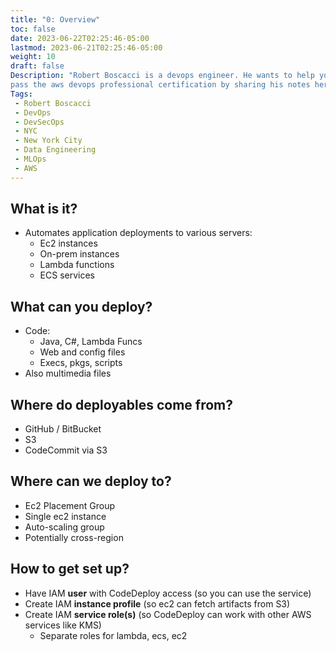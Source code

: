 ```yaml
---
title: "0: Overview"
toc: false
date: 2023-06-22T02:25:46-05:00
lastmod: 2023-06-21T02:25:46-05:00
weight: 10
draft: false
Description: "Robert Boscacci is a devops engineer. He wants to help you \
pass the aws devops professional certification by sharing his notes here." # Keep to 150-160 chars
Tags:
 - Robert Boscacci
 - DevOps
 - DevSecOps
 - NYC
 - New York City
 - Data Engineering
 - MLOps
 - AWS
---
```


## What is it?
* Automates application deployments to various servers:
	* Ec2 instances
	* On-prem instances
	* Lambda functions
	* ECS services

## What can you deploy?
* Code:
	* Java, C#, Lambda Funcs
	* Web and config files
	* Execs, pkgs, scripts
* Also multimedia files

## Where do deployables come from?
* GitHub / BitBucket
* S3
* CodeCommit via S3

## Where can we deploy to?
* Ec2 Placement Group
* Single ec2 instance
* Auto-scaling group
* Potentially cross-region

## How to get set up?
* Have IAM __user__ with CodeDeploy access (so you can use the service)
* Create IAM __instance profile__ (so ec2 can fetch artifacts from S3)
* Create IAM __service role(s)__ (so CodeDeploy can work with other AWS services like KMS)
	* Separate roles for lambda, ecs, ec2